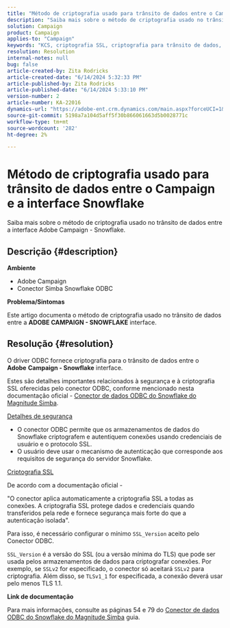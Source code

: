 ```yaml
---
title: "Método de criptografia usado para trânsito de dados entre o Campaign e a interface Snowflake"
description: "Saiba mais sobre o método de criptografia usado no trânsito de dados entre a interface Adobe Campaign - Snowflake."
solution: Campaign
product: Campaign
applies-to: "Campaign"
keywords: "KCS, criptografia SSL, criptografia para trânsito de dados, interface do snowflake da campanha, driver ODBC"
resolution: Resolution
internal-notes: null
bug: false
article-created-by: Zita Rodricks
article-created-date: "6/14/2024 5:32:33 PM"
article-published-by: Zita Rodricks
article-published-date: "6/14/2024 5:33:10 PM"
version-number: 2
article-number: KA-22016
dynamics-url: "https://adobe-ent.crm.dynamics.com/main.aspx?forceUCI=1&pagetype=entityrecord&etn=knowledgearticle&id=2cfc4112-742a-ef11-840a-002248084fbb"
source-git-commit: 5198a7a104d5aff5f30b866061663d5b0028771c
workflow-type: tm+mt
source-wordcount: '282'
ht-degree: 2%

---
```


# Método de criptografia usado para trânsito de dados entre o Campaign e a interface Snowflake


Saiba mais sobre o método de criptografia usado no trânsito de dados entre a interface Adobe Campaign - Snowflake.

## Descrição {#description}


<b>Ambiente</b>

- Adobe Campaign
- Conector Simba Snowflake ODBC


<b>Problema/Sintomas</b>

Este artigo documenta o método de criptografia usado no trânsito de dados entre a <b>ADOBE CAMPAIGN - SNOWFLAKE</b> interface.


## Resolução {#resolution}


O driver ODBC fornece criptografia para o trânsito de dados entre o <b>Adobe</b> <b>Campaign - Snowflake</b> interface.

Estes são detalhes importantes relacionados à segurança e à criptografia SSL oferecidas pelo conector ODBC, conforme mencionado nesta documentação oficial - [Conector de dados ODBC do Snowflake do Magnitude Simba](https://docs.posit.co/drivers/1.8.0/pdf/Simba%20Snowflake%20ODBC%20Connector%20Install%20and%20Configuration%20Guide.pdf).

<u>Detalhes de segurança</u>

- O conector ODBC permite que os armazenamentos de dados do Snowflake criptografem e autentiquem conexões usando credenciais de usuário e o protocolo SSL.
- O usuário deve usar o mecanismo de autenticação que corresponde aos requisitos de segurança do servidor Snowflake.


<u>Criptografia SSL</u>

De acordo com a documentação oficial -

&quot;O conector aplica automaticamente a criptografia SSL a todas as conexões. A criptografia SSL protege dados e credenciais quando transferidos pela rede e fornece segurança mais forte do que a autenticação isolada&quot;.

Para isso, é necessário configurar o mínimo `SSL_Version` aceito pelo Conector ODBC.

`SSL_Version` é a versão do SSL (ou a versão mínima do TLS) que pode ser usada pelos armazenamentos de dados para criptografar conexões. Por exemplo, se `SSLv2` for especificado, o conector só aceitará `SSLv2` para criptografia. Além disso, se `TLSv1_1` for especificada, a conexão deverá usar pelo menos TLS 1.1.

<b>Link de documentação</b>

Para mais informações, consulte as páginas 54 e 79 do [Conector de dados ODBC do Snowflake do Magnitude Simba](https://docs.posit.co/drivers/1.8.0/pdf/Simba%20Snowflake%20ODBC%20Connector%20Install%20and%20Configuration%20Guide.pdf) guia.
